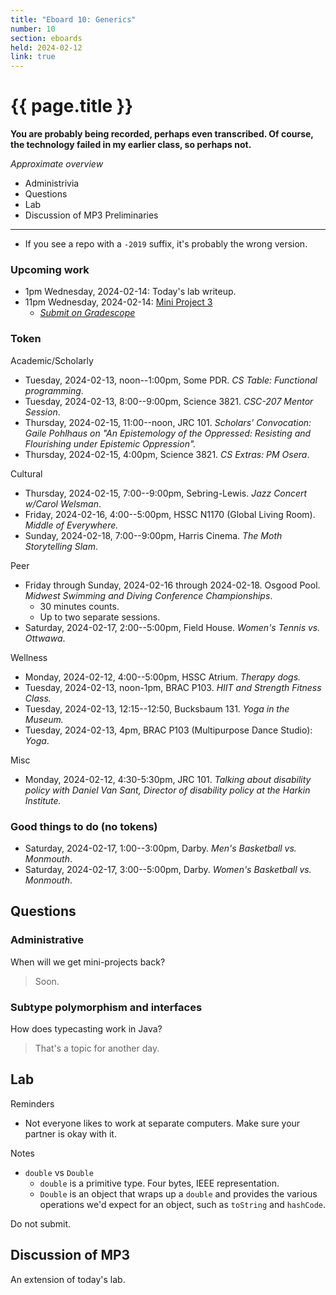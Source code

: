 ```yaml
---
title: "Eboard 10: Generics"
number: 10
section: eboards
held: 2024-02-12
link: true
---
```

# {{ page.title }}

**You are probably being recorded, perhaps even transcribed. Of course, the technology failed in my earlier class, so perhaps not.**

_Approximate overview_

* Administrivia
* Questions
* Lab
* Discussion of MP3
Preliminaries
-------------

* If you see a repo with a `-2019` suffix, it's probably the wrong version.

### Upcoming work

* 1pm Wednesday, 2024-02-14: Today's lab writeup.
* 11pm Wednesday, 2024-02-14: [Mini Project 3](../mps/mp03)
    * [_Submit on Gradescope_](https://www.gradescope.com/courses/690101/assignments/4080604/)

### Token

Academic/Scholarly

* Tuesday, 2024-02-13, noon--1:00pm, Some PDR.
  _CS Table: Functional programming_.
* Tuesday, 2024-02-13, 8:00--9:00pm, Science 3821.
  _CSC-207 Mentor Session_.
* Thursday, 2024-02-15, 11:00--noon, JRC 101.
  _Scholars' Convocation: Gaile Pohlhaus on "An Epistemology of 
   the Oppressed: Resisting and Flourishing under Epistemic Oppression"._
* Thursday, 2024-02-15, 4:00pm, Science 3821.
  _CS Extras: PM Osera_.

Cultural

* Thursday, 2024-02-15, 7:00--9:00pm, Sebring-Lewis.
  _Jazz Concert w/Carol Welsman_.
* Friday, 2024-02-16, 4:00--5:00pm, HSSC N1170 (Global Living Room).
  _Middle of Everywhere._
* Sunday, 2024-02-18, 7:00--9:00pm, Harris Cinema.
  _The Moth Storytelling Slam_.

Peer

* Friday through Sunday, 2024-02-16 through 2024-02-18. Osgood Pool.
  _Midwest Swimming and Diving Conference Championships_.
    * 30 minutes counts.
    * Up to two separate sessions.
* Saturday, 2024-02-17, 2:00--5:00pm, Field House.
  _Women's Tennis vs. Ottwawa_.

Wellness

* Monday, 2024-02-12, 4:00--5:00pm, HSSC Atrium.
  _Therapy dogs._
* Tuesday, 2024-02-13, noon-1pm, BRAC P103.
  _HIIT and Strength Fitness Class._
* Tuesday, 2024-02-13, 12:15--12:50, Bucksbaum 131.
  _Yoga in the Museum._
* Tuesday, 2024-02-13, 4pm, BRAC P103 (Multipurpose Dance Studio):
  _Yoga_.

Misc

* Monday, 2024-02-12, 4:30-5:30pm, JRC 101.
  _Talking about disability policy with Daniel Van Sant, Director
   of disability policy at the Harkin Institute._

### Good things to do (no tokens)

* Saturday, 2024-02-17, 1:00--3:00pm, Darby.
  _Men's Basketball vs. Monmouth_.
* Saturday, 2024-02-17, 3:00--5:00pm, Darby.
  _Women's Basketball vs. Monmouth_.

Questions
---------

### Administrative

When will we get mini-projects back?

> Soon. 

### Subtype polymorphism and interfaces

How does typecasting work in Java?

> That's a topic for another day.

Lab
---

Reminders

* Not everyone likes to work at separate computers. Make sure your
  partner is okay with it.

Notes

* `double` vs `Double`
    * `double` is a primitive type. Four bytes, IEEE representation.
    * `Double` is an object that wraps up a `double` and provides the
      various operations we'd expect for an object, such as `toString`
      and `hashCode`.

Do not submit.

Discussion of MP3
-----------------

An extension of today's lab.
